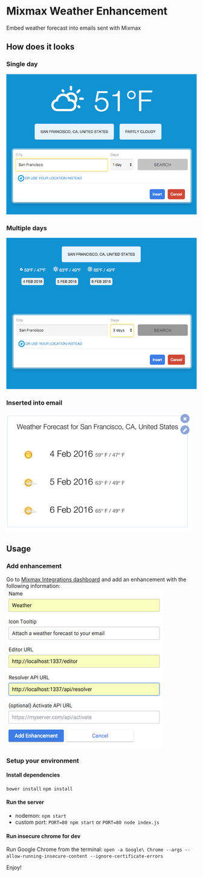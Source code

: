 # Mixmax Weather Enhancement
Embed weather forecast into emails sent with Mixmax

## How does it looks

### Single day
![](https://raw.githubusercontent.com/lemavri/mixmax-weather-app/master/docs/single.png)

### Multiple days
![](https://raw.githubusercontent.com/lemavri/mixmax-weather-app/master/docs/multiple.png)

### Inserted into email
![](https://raw.githubusercontent.com/lemavri/mixmax-weather-app/master/docs/inserted.png)


## Usage
### Add enhancement
Go to [Mixmax Integrations dashboard](https://app.mixmax.com/dashboard/integrations) and add an enhancement with the following information:
![](https://raw.githubusercontent.com/lemavri/mixmax-weather-app/master/docs/config.png)

### Setup your environment
#### Install dependencies
`bower install`
`npm install`

#### Run the server
- nodemon: `npm start`
- custom port: `PORT=80 npm start` or `PORT=80 node index.js`

#### Run insecure chrome for dev

Run Google Chrome from the terminal: `open -a Google\ Chrome --args --allow-running-insecure-content --ignore-certificate-errors`

Enjoy!
